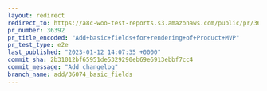 ```yaml
---
layout: redirect
redirect_to: https://a8c-woo-test-reports.s3.amazonaws.com/public/pr/36392/e2e/index.html
pr_number: 36392
pr_title_encoded: "Add+basic+fields+for+rendering+of+Product+MVP"
pr_test_type: e2e
last_published: "2023-01-12 14:07:35 +0000"
commit_sha: 2b31012bf65951de5329290eb69e6913ebbf7cc4
commit_message: "Add changelog"
branch_name: add/36074_basic_fields
---
```

